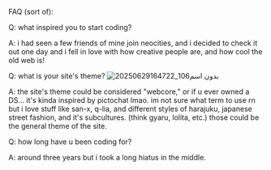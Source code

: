 FAQ (sort of):

Q: what inspired you to start coding?

A: i had seen a few friends of mine join neocities, and i decided to check it out one day and i fell in love with how creative people are, and how cool the old web is!

Q: what is your site's theme?
                                                                                                 ![بدون اسم106_20250629164722](https://github.com/user-attachments/assets/65df347f-a575-4ac8-9c4c-705a38b7a077)


A: the site's theme could be considered "webcore," or if u ever owned a DS... it's kinda inspired by pictochat lmao. im not sure what term to use rn but i love stuff like san-x, q-lia, and different styles of harajuku, japanese street fashion, and it's subcultures. (think gyaru, lolita, etc.) those could be the general theme of the site.

Q: how long have u been coding for?

A: around three years but i took a long hiatus in the middle.         
